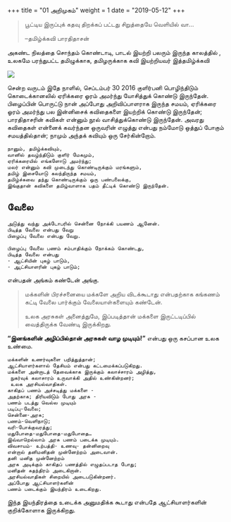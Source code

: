 +++
title = "01 அறிமுகம்"
weight = 1
date = "2019-05-12"
+++

> பூட்டிய இருப்புக் கதவு திறக்கப் பட்டது சிறுத்தையே வெளியில் வா… 
>
> –தமிழ்க்கவி பாரதிதாசன்

அகண்ட நிலத்தை சொந்தம் கொண்டாடி, பாடல் இயற்றி பலரும் இருந்த காலத்தில் , உலகமே பரந்துபட்ட தமிழுக்காக, தமிழருக்காக கவி இயற்றியவர் இத்தமிழ்க்கவி

![](.\img\screenshot_2017_10_21_tb_jallikattu_quotesv1_pdf_1_.png)


சென்ற வருடம் இதே நாளில், செப்டம்பர் 30 2016 குளிர்பனி பொழிந்திடும் கொடைக்கானலில் ஏரிக்கரை ஓரம் அமர்ந்து யோசித்துக் கொண்டு இருந்தேன். பிழைப்பின் பொருட்டு நான் அப்போது அறிவிப்பாளராக இருந்த சமயம், ஏரிக்கரை ஓரம் அமர்ந்து பல இன்னிசைக் கவிதைகளை இயற்றிக் கொண்டு இருந்தேன்; பாரதிதாசரின் கவிகள் என்னும் நூல் வாசித்துக்கொண்டு இருந்தேன். அவரது கவிதைகள் என்னைக் கவர்ந்தன ஒருவரின் எழுத்து என்பது நம்மோடு ஒத்துப் போகும் சமயத்தில்தான்; நாமும் அந்தக் கவியும் ஒரு சேர்கின்றோம்.

```
நானும், தமிழ்க்கவியும்,
வானில் தவழ்ந்திடும் குளிர் மேகமும்,
ஏரிக்கரையில் எங்களோடு அமர்ந்து;
மலர் என்னும் கவி முடைந்து கொண்டிருக்கும் மரங்களும், 
தமிழ் இசையோடு கலந்திருந்த சமயம், 
தமிழ்ச்சுவை தந்து கொண்டிருக்கும் ஒரு பண்பலைக்கு,
இங்குதான் கவிகளை தமிழ்வாளாக பதம் தீட்டிக் கொண்டு இருந்தேன்.
```

## வேலை

```
அடுத்து வந்து அக்டோபரில் சென்னை நோக்கி பயணம் ஆனேன். 
பிடித்த வேலை என்பது வேறு 
பிழைப்பு வேலை என்பது வேறு. 

பிழைப்பு வேலை பணம் சம்பாதிக்கும் நோக்கம் கொண்டது, 
பிடித்த வேலை என்பது 
- ஆட்சியின் புகழ் பாடும், 
- ஆட்சியாளரின் புகழ் பாடும்;
```

 என்பதன் அங்கம் கண்டேன் அங்கு.

> மக்களின் பிரச்சனையை மக்களே அறிய விடக்கூடாது என்பதற்காக கங்கணம் கட்டி வேலை பார்க்கும் வேலையாள்களையும் கண்டேன். 
>
> உலக அரசுகள் அனைத்துமே, இப்படித்தான் மக்களை இருட்டடிப்பில் வைத்திருக்க வேண்டி இருக்கிறது.

**“இனங்களின் அழிப்பில்தான் அரசுகள் வாழ முடியும்!”** என்பது ஒரு கசப்பான உலக உண்மை.

```
மக்களின் உணர்வுகளை பறித்துத்தான்; 
ஆட்சியாளர்களால் தேசியம் என்பது கட்டமைக்கப்படுகிறது. 
மக்களை அன்றாடத் தேவைக்காக இருக்கும் கலாச்சாரம் அழித்து,
 நுகர்வுக் கலாசாரம் உருவாக்கி அதில் உண்கின்றனர்;
 உலக அரசியல்வாதிகள்.
காகிதப் பணம் அச்சடித்து மக்களை - 
அதற்காக; திரியவிடும் போது அரசு -
பணம் படத்து வெல்ல முடியும்
படிப்பு-வேலை; 
சென்னை-அரசு;
பணம்-வெளிநாடு; 
வரி-போக்குவரத்து;
மதுபோதை-மதுபோதை-மதுபோதை… 
இவ்வாறெல்லாம் அரசு பணம் படைக்க முடியும்.
விவசாயம்- உற்பத்தி- உணவு- தன்னிறைவு
என்றால் தனிமனிதன் முன்னேற்றம் அடைவான். 
தனி மனித முன்னேற்றம் 
அரசு அடிக்கும் காகிதப் பணத்தில் எழுதப்படாத போது; 
மனிதன் சுதந்திரம் அடைகிறான். 
அரசியல்வாதிகள் சிறையில் அடைபடுகின்றனர். 
அப்போது ஆட்சியாளர்களின் 
பணம் படைக்கும் இயந்திரம் உடைகிறது. 

```

இந்த இயந்திரத்தை உடைக்க அனுமதிக்க கூடாது என்பதே ஆட்சியாளர்களின் குறிக்கோளாக இருக்கிறது. 
